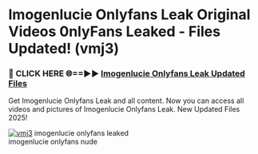 # Imogenlucie Onlyfans Leak Original Videos 0nlyFans Leaked - Files Updated! (vmj3)

<h3>🔴 CLICK HERE 🌐==►► <a href="https://tinyurl.com/2jnfzry5" rel="nofollow">Imogenlucie Onlyfans Leak Updated Files</a></h3>

Get Imogenlucie Onlyfans Leak and all content. Now you can access all videos and pictures of Imogenlucie Onlyfans Leak. New Updated Files 2025!

[![vmj3](https://i.imgur.com/GyGTBgg.gif)](https://tinyurl.com/2jnfzry5)
imogenlucie onlyfans leaked<br>
imogenlucie onlyfans nude